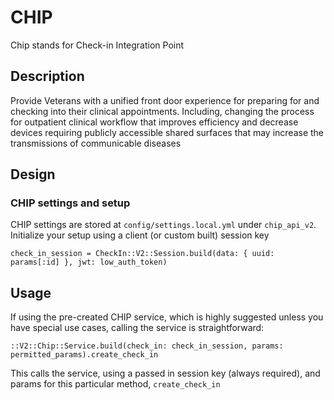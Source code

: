 # CHIP
Chip stands for Check-in Integration Point

## Description
Provide Veterans with a unified front door experience for preparing for and checking into their clinical appointments. Including, changing the process for outpatient clinical workflow that improves efficiency and decrease devices requiring publicly accessible shared surfaces that may increase the transmissions of communicable diseases

## Design

### CHIP settings and setup
CHIP settings are stored at `config/settings.local.yml` under `chip_api_v2`. Initialize your setup using a client (or custom built) session key

```
check_in_session = CheckIn::V2::Session.build(data: { uuid: params[:id] }, jwt: low_auth_token)
```

## Usage

If using the pre-created CHIP service, which is highly suggested unless you have special use cases, calling the service is straightforward:

```
::V2::Chip::Service.build(check_in: check_in_session, params: permitted_params).create_check_in
```

This calls the service, using a passed in session key (always required), and params for this particular method, `create_check_in`